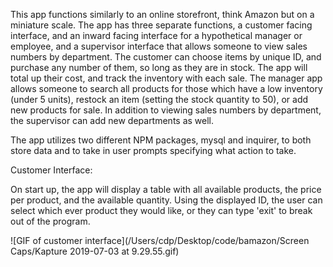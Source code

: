 This app functions similarly to an online storefront, think Amazon but on a miniature scale.  The app has three separate functions, a customer facing interface, and an inward facing interface for a hypothetical manager or employee, and a supervisor interface that allows someone to view sales numbers by department.  The customer can choose items by unique ID, and purchase any number of them, so long as they are in stock.  The app will total up their cost, and track the inventory with each sale.  The manager app allows someone to search all products for those which have a low inventory (under 5 units), restock an item (setting the stock quantity to 50), or add new products for sale.  In addition to viewing sales numbers by department, the supervisor can add new departments as well.

The app utilizes two different NPM packages, mysql and inquirer, to both store data and to take in user prompts specifying what action to take.

Customer Interface:

On start up, the app will display a table with all available products, the price per product, and the available quantity.  Using the displayed ID, the user can select which ever product they would like, or they can type 'exit' to break out of the program.

![GIF of customer interface](/Users/cdp/Desktop/code/bamazon/Screen Caps/Kapture 2019-07-03 at 9.29.55.gif)